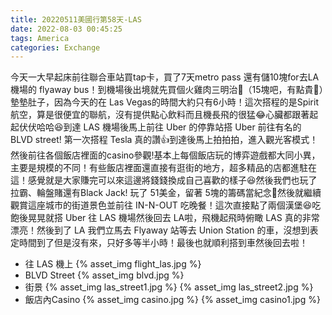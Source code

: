 ```yaml
---
title: 20220511美國行第58天-LAS
date: 2022-08-03 00:45:25
tags: America
categories: Exchange
---
```

今天一大早起床前往聯合車站買tap卡，買了7天metro pass 還有儲10塊for去LA機場的 flyaway bus！到機場後出境就先買個火雞肉三明治🥪（15塊吧，有點貴😬）墊墊肚子，因為今天的在 Las Vegas的時間大約只有6小時！這次搭程的是Spirit航空，算是很便宜的聯航，沒有提供點心飲料而且機長飛的很猛😂心臟都跟著起起伏伏哈哈😆到達 LAS 機場後馬上前往 Uber 的停靠站搭 Uber 前往有名的 BLVD street! 第一次搭程 Tesla 真的讚👍到達後馬上拍拍拍，進入觀光客模式！然後前往各個飯店裡面的casino參觀!基本上每個飯店玩的博弈遊戲都大同小異，主要是規模的不同！有些飯店裡面還直接有逛街的地方，超多精品的店都進駐在這！感覺就是大家賺完可以來這邊將錢錢換成自己喜歡的樣子😆然後我們也玩了拉霸、輪盤賭還有Black Jack! 玩了 51美金，留著 5塊的籌碼當紀念🎲然後就繼續觀賞這座城市的街道景色並前往 IN-N-OUT 吃晚餐！這次直接點了兩個漢堡😆吃飽後晃晃就搭 Uber 往 LAS 機場然後回去 LA啦，飛機起飛時俯瞰 LAS 真的非常漂亮！然後到了 LA 我們立馬去 Flyaway 站等去 Union Station 的車，沒想到表定時間到了但是沒有來，只好多等半小時！最後也就順利搭到車然後回去啦！

- 往 LAS 機上
{% asset_img flight_las.jpg %}
- BLVD Street
{% asset_img blvd.jpg %}
- 街景
{% asset_img las_street1.jpg %}
{% asset_img las_street2.jpg %}
- 飯店內Casino
{% asset_img casino.jpg %}
{% asset_img casino1.jpg %}